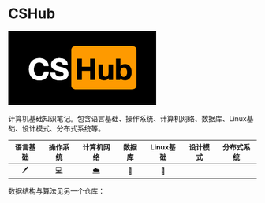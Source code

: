 # CSHub

![Logo_CSHub-60-300x150px](images/Logo_CSHub-60-300x150px.png)

计算机基础知识笔记。包含语言基础、操作系统、计算机网络、数据库、Linux基础、设计模式、分布式系统等。

| 语言基础 |                           操作系统                           |                          计算机网络                          |    数据库     | Linux基础 | 设计模式 | 分布式系统 |
| :------: | :----------------------------------------------------------: | :----------------------------------------------------------: | :-----------: | :-------: | :------: | :--------: |
|  :pen:   | [:computer:](https://github.com/williamgrt/CSHub/blob/master/opearating-system.md) | [:cloud:](https://github.com/williamgrt/CSHub/blob/master/computer-networking.md) | :floppy_disk: | :penguin: |          |            |

数据结构与算法见另一个仓库：

